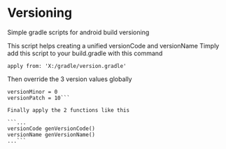 # Versioning
Simple gradle scripts for android build versioning

This script helps creating a unified versionCode and versionName
Timply add this script to your build.gradle with this command

```apply from: 'X:/gradle/version.gradle'```

Then override the 3 version values globally

```versionMajor = 0
versionMinor = 0
versionPatch = 10```

Finally apply the 2 functions like this

```...
versionCode genVersionCode()
versionName genVersionName()
...```